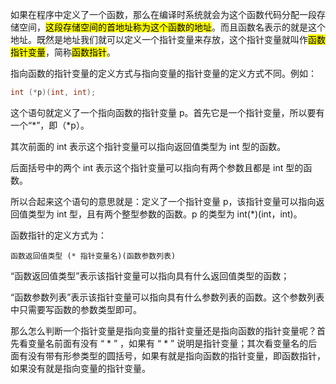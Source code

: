 如果在程序中定义了一个函数，那么在编译时系统就会为这个函数代码分配一段存储空间，<mark>这段存储空间的首地址称为这个函数的地址</mark>。而且函数名表示的就是这个地址。既然是地址我们就可以定义一个指针变量来存放，这个指针变量就叫作<mark>函数指针变量</mark>，简称<mark>函数指针</mark>。

指向函数的指针变量的定义方式与指向变量的指针变量的定义方式不同。例如：

```c
int (*p)(int, int);
```

这个语句就定义了一个指向函数的指针变量 p。首先它是一个指针变量，所以要有一个“*”，即（*p）。

其次前面的 int 表示这个指针变量可以指向返回值类型为 int 型的函数。

后面括号中的两个 int 表示这个指针变量可以指向有两个参数且都是 int 型的函数。

所以合起来这个语句的意思就是：定义了一个指针变量 p，该指针变量可以指向返回值类型为 int 型，且有两个整型参数的函数。p 的类型为 int(*)(int，int)。

函数指针的定义方式为：

```
函数返回值类型 (* 指针变量名)(函数参数列表)
```

“函数返回值类型”表示该指针变量可以指向具有什么返回值类型的函数；

“函数参数列表”表示该指针变量可以指向具有什么参数列表的函数。这个参数列表中只需要写函数的参数类型即可。

那么怎么判断一个指针变量是指向变量的指针变量还是指向函数的指针变量呢？首先看变量名前面有没有 “ * ” ，如果有 “ * ” 说明是指针变量；其次看变量名的后面有没有带有形参类型的圆括号，如果有就是指向函数的指针变量，即函数指针，如果没有就是指向变量的指针变量。
